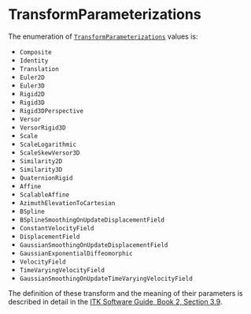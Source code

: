 # TransformParameterizations

The enumeration of [`TransformParameterizations`] values is:

- `Composite`
- `Identity`
- `Translation`
- `Euler2D`
- `Euler3D`
- `Rigid2D`
- `Rigid3D`
- `Rigid3DPerspective`
- `Versor`
- `VersorRigid3D`
- `Scale`
- `ScaleLogarithmic`
- `ScaleSkewVersor3D`
- `Similarity2D`
- `Similarity3D`
- `QuaternionRigid`
- `Affine`
- `ScalableAffine`
- `AzimuthElevationToCartesian`
- `BSpline`
- `BSplineSmoothingOnUpdateDisplacementField`
- `ConstantVelocityField`
- `DisplacementField`
- `GaussianSmoothingOnUpdateDisplacementField`
- `GaussianExponentialDiffeomorphic`
- `VelocityField`
- `TimeVaryingVelocityField`
- `GaussianSmoothingOnUpdateTimeVaryingVelocityField`

The definition of these transform and the meaning of their parameters is described in detail in the [ITK Software Guide, Book 2, Section 3.9](https://github.com/InsightSoftwareConsortium/ITKSoftwareGuide/releases).

[`TransformParameterizations`]: ../../model/TransformParameterizations.md